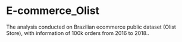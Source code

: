 # E-commerce_Olist
The analysis conducted on Brazilian ecommerce public dataset (Olist Store), with information of 100k orders from 2016 to 2018.. 
